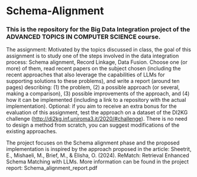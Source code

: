 # Schema-Alignment
### This is the repository for the Big Data Integration project of the ADVANCED TOPICS IN COMPUTER SCIENCE course. 
The assignment:
Motivated by the topics discussed in class, the goal of this assignment is to study one of the steps involved in the data integration process: Schema alignment, Record Linkage, Data Fusion. Choose one (or more) of them, read recent papers on the subject chosen (including the recent approaches that also leverage the capabilities of LLMs for supporting solutions to these problems), and write a report (around ten pages) describing: (1) the problem, (2) a possible approach (or several, making a comparison), (3) possible improvements of the approach, and (4) how it can be implemented (including a link to a repository with the actual implementation). Optional: if you aim to receive an extra bonus for the evaluation of this assignment, test the approach on a dataset of the DI2KG challenge (http://di2kg.inf.uniroma3.it/2020/#challenge). There is no need to design a method from scratch, you can suggest modifications of the existing approaches.

The project focuses on the Schema alignment phase and the proposed implementation is inspired by the approach proposed in the article: Sheetrit, E., Mishaeli, M., Brief, M., & Elisha, O. (2024). ReMatch: Retrieval Enhanced Schema Matching with LLMs.
More information can be found in the project report: Schema_alignment_report.pdf
